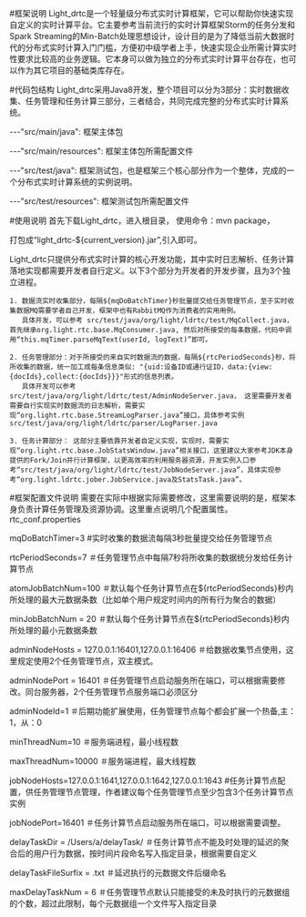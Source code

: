 #框架说明
Light_drtc是一个轻量级分布式实时计算框架，它可以帮助你快速实现自定义的实时计算平台。它主要参考当前流行的实时计算框架Storm的任务分发和Spark Streaming的Min-Batch处理思想设计，设计目的是为了降低当前大数据时代的分布式实时计算入门门槛，方便初中级学者上手，快速实现企业所需计算实时性要求比较高的业务逻辑。它本身可以做为独立的分布式实时计算平台存在，也可以作为其它项目的基础类库存在。

#代码包结构
Light_drtc采用Java8开发，整个项目可以分为3部分：实时数据收集、任务管理和任务计算三部分，三者结合，共同完成完整的分布式实时计算系统。

---"src/main/java": 框架主体包

---"src/main/resources": 框架主体包所需配置文件

---"src/test/java": 框架测试包，也是框架三个核心部分作为一个整体，完成的一个分布式实时计算系统的实例说明。

---"src/test/resources": 框架测试包所需配置文件

#使用说明
首先下载Light_drtc，进入根目录，
使用命令：mvn package，

打包成“light_drtc-${current_version}.jar”,引入即可。

Light_drtc只提供分布式实时计算的核心开发功能，其中实时日志解析、任务计算落地实现都需要开发者自行定义。以下3个部分为开发者的开发步骤，且为3个独立进程。

	1. 数据流实时收集部分，每隔${mqDoBatchTimer}秒批量提交给任务管理节点，至于实时收集数据MQ需要学者自己开发，框架中也有RabbitMQ作为消费者的实用用例。
	   具体开发，可以参考 src/test/java/org/light/ldrtc/test/MqCollect.java，首先继承org.light.rtc.base.MqConsumer.java, 然后对所接受的每条数据，代码中调用“this.mqTimer.parseMqText(userId, logText)”即可。
	   
	2. 任务管理部分：对于所接受的来自实时数据流的数据，每隔${rtcPeriodSeconds}秒，将所收集的数据，统一加工成每条信息类似: "{uid:设备ID或通行证ID，data:{view:{docIds},collect:{docIds}}}"形式的信息列表。
	   具体开发可以参考src/test/java/org/light/ldrtc/test/AdminNodeServer.java， 这里需要开发者需要自行实现实时数据流的日志解析，需要实现“org.light.rtc.base.StreamLogParser.java”接口，具体参考实例src/test/java/org/light/ldrtc/parser/LogParser.java
	
	3. 任务计算部分： 这部分主要依靠开发者自定义实现，实现时，需要实现“org.light.rtc.base.JobStatsWindow.java”相关接口，这里建议大家参考JDK本身提供的Fork/Join并行计算框架，以更高效率的利用服务器资源，开发实例入口参考“src/test/java/org/light/ldrtc/test/JobNodeServer.java”，具体实现参考“org.light.ldrtc.jober.JobService.java及StatsTask.java”。
		
#框架配置文件说明
需要在实际中根据实际需要修改，这里需要说明的是，框架本身负责计算任务管理及资源协调。这里重点说明几个配置属性。
rtc_conf.properties

mqDoBatchTimer=3 #实时收集的数据流每隔3秒批量提交给任务管理节点

rtcPeriodSeconds=7 ＃任务管理节点中每隔7秒将所收集的数据统分发给任务计算节点

atomJobBatchNum=100  ＃默认每个任务计算节点在${rtcPeriodSeconds}秒内所处理的最大元数据条数（比如单个用户规定时间内的所有行为聚合的数据）

minJobBatchNum = 20  ＃默认每个任务计算节点在${rtcPeriodSeconds}秒内所处理的最小元数据条数

adminNodeHosts = 127.0.0.1:16401,127.0.0.1:16406  ＃给数据收集节点使用，这里规定使用2个任务管理节点，双主模式。

adminNodePort = 16401	＃任务管理节点启动服务所在端口，可以根据需要修改。同台服务器，2个任务管理节点服务端口必须区分

adminNodeId=1		＃后期功能扩展使用，任务管理节点每个都会扩展一个热备,主：1，从：0

minThreadNum=10		 ＃服务端进程，最小线程数

maxThreadNum=10000   ＃服务端进程，最大线程数

jobNodeHosts=127.0.0.1:1641,127.0.0.1:1642,127.0.0.1:1643  #任务计算节点配置，供任务管理节点管理，作者建议每个任务管理节点至少包含3个任务计算节点实例

jobNodePort=16401	＃任务计算节点启动服务所在端口，可以根据需要调整。

delayTaskDir = /Users/a/delayTask/   ＃任务计算节点不能及时处理的延迟的聚合后的用户行为数据，按时间片段命名写入指定目录，根据需要自定义

delayTaskFileSurfix = .txt		＃延迟执行的元数据文件后缀命名

maxDelayTaskNum = 6			＃任务管理节点默认只能接受的未及时执行的元数据组的个数，超过此限制，每个元数据组一个文件写入指定目录


